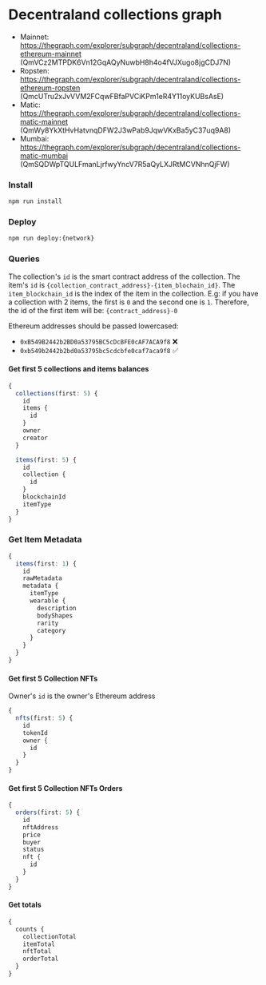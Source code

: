 # Decentraland collections graph

- Mainnet: https://thegraph.com/explorer/subgraph/decentraland/collections-ethereum-mainnet (QmVCz2MTPDK6Vn12GqAQyNuwbH8h4o4fVJXugo8jgCDJ7N)
- Ropsten: https://thegraph.com/explorer/subgraph/decentraland/collections-ethereum-ropsten (QmcUTru2xJvVVM2FCqwFBfaPVCiKPm1eR4Y11oyKUBsAsE)
- Matic: https://thegraph.com/explorer/subgraph/decentraland/collections-matic-mainnet (QmWy8YkXtHvHatvnqDFW2J3wPab9JqwVKxBa5yC37uq9A8)
- Mumbai: https://thegraph.com/explorer/subgraph/decentraland/collections-matic-mumbai (QmSQDWpTQULFmanLjrfwyYncV7R5aQyLXJRtMCVNhnQjFW)

### Install

```bash
npm run install
```

### Deploy

```bash
npm run deploy:{network}
```

### Queries

The collection's `id` is the smart contract address of the collection.
The item's `id` is `{collection_contract_address}-{item_blochain_id}`. The `item_blockchain_id` is the index of the item in the collection. E.g: if you have a collection with 2 items, the first is `0` and the second one is `1`. Therefore, the id of the first item will be: `{contract_address}-0`

Ethereum addresses should be passed lowercased:

- `0xB549B2442b2BD0a53795BC5cDcBFE0cAF7ACA9f8` ❌
- `0xb549b2442b2bd0a53795bc5cdcbfe0caf7aca9f8` ✅

#### Get first 5 collections and items balances

```typescript
{
  collections(first: 5) {
    id
    items {
      id
    }
    owner
    creator
  }

  items(first: 5) {
    id
    collection {
      id
    }
    blockchainId
    itemType
  }
}
```

### Get Item Metadata

```typescript
{
  items(first: 1) {
    id
    rawMetadata
    metadata {
      itemType
      wearable {
        description
        bodyShapes
        rarity
        category
      }
    }
  }
}
```

#### Get first 5 Collection NFTs

Owner's `id` is the owner's Ethereum address

```typescript
{
  nfts(first: 5) {
    id
    tokenId
    owner {
      id
    }
  }
}
```

#### Get first 5 Collection NFTs Orders

```typescript
{
  orders(first: 5) {
    id
    nftAddress
    price
    buyer
    status
    nft {
      id
    }
  }
}
```

#### Get totals

```typescript
{
  counts {
    collectionTotal
    itemTotal
    nftTotal
    orderTotal
  }
}
```
